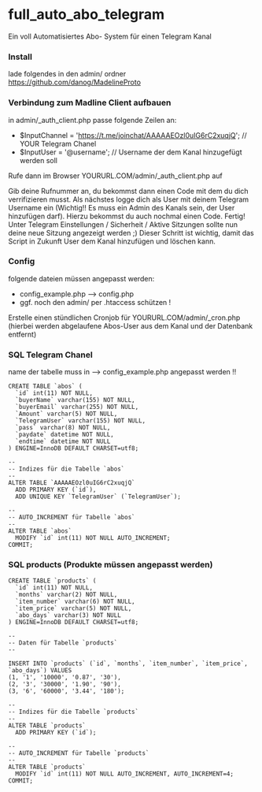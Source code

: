 # full_auto_abo_telegram
Ein voll Automatisiertes Abo- System für einen Telegram Kanal

### Install

lade folgendes in den admin/ ordner
https://github.com/danog/MadelineProto

### Verbindung zum Madline Client aufbauen

in admin/_auth_client.php passe folgende Zeilen an:

* $InputChannel = 'https://t.me/joinchat/AAAAAEOzl0uIG6rC2xuqjQ';	// YOUR Telegram Chanel
* $InputUser = '@username'; // Username der dem Kanal hinzugefügt werden soll

Rufe dann im Browser YOURURL.COM/admin/_auth_client.php auf

Gib deine Rufnummer an, du bekommst dann einen Code mit dem du dich verrifizieren musst. Als nächstes logge dich als User mit deinem Telegram Username ein (Wichtig!! Es muss ein Admin des Kanals sein, der User hinzufügen darf). Hierzu bekommst du auch nochmal einen Code. Fertig! Unter Telegram Einstellungen / Sicherheit / Aktive Sitzungen sollte nun deine neue Sitzung angezeigt werden ;) Dieser Schritt ist wichtig, damit das Script in Zukunft User dem Kanal hinzufügen und löschen kann.

### Config
folgende dateien müssen angepasst werden:

* config_example.php		--> config.php
* ggf. noch den admin/ per .htaccess schützen !

Erstelle einen stündlichen Cronjob für YOURURL.COM/admin/_cron.php (hierbei werden abgelaufene Abos-User aus dem Kanal und der Datenbank entfernt)

### SQL Telegram Chanel
name der tabelle muss in --> config_example.php angepasst werden !!


```
CREATE TABLE `abos` (
  `id` int(11) NOT NULL,
  `buyerName` varchar(155) NOT NULL,
  `buyerEmail` varchar(255) NOT NULL,
  `Amount` varchar(5) NOT NULL,
  `TelegramUser` varchar(155) NOT NULL,
  `pass` varchar(8) NOT NULL,
  `paydate` datetime NOT NULL,
  `endtime` datetime NOT NULL
) ENGINE=InnoDB DEFAULT CHARSET=utf8;

--
-- Indizes für die Tabelle `abos`
--
ALTER TABLE `AAAAAEOzl0uIG6rC2xuqjQ`
  ADD PRIMARY KEY (`id`),
  ADD UNIQUE KEY `TelegramUser` (`TelegramUser`);

--
-- AUTO_INCREMENT für Tabelle `abos`
--
ALTER TABLE `abos`
  MODIFY `id` int(11) NOT NULL AUTO_INCREMENT;
COMMIT;
```
### SQL products (Produkte müssen angepasst werden)

```
CREATE TABLE `products` (
  `id` int(11) NOT NULL,
  `months` varchar(2) NOT NULL,
  `item_number` varchar(6) NOT NULL,
  `item_price` varchar(5) NOT NULL,
  `abo_days` varchar(3) NOT NULL
) ENGINE=InnoDB DEFAULT CHARSET=utf8;

--
-- Daten für Tabelle `products`
--

INSERT INTO `products` (`id`, `months`, `item_number`, `item_price`, `abo_days`) VALUES
(1, '1', '10000', '0.87', '30'),
(2, '3', '30000', '1.90', '90'),
(3, '6', '60000', '3.44', '180');

--
-- Indizes für die Tabelle `products`
--
ALTER TABLE `products`
  ADD PRIMARY KEY (`id`);

--
-- AUTO_INCREMENT für Tabelle `products`
--
ALTER TABLE `products`
  MODIFY `id` int(11) NOT NULL AUTO_INCREMENT, AUTO_INCREMENT=4;
COMMIT;
```
